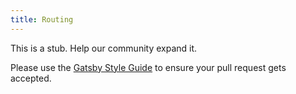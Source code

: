```yaml
---
title: Routing
---
```


This is a stub. Help our community expand it.

Please use the [Gatsby Style Guide](/contributing/gatsby-style-guide/) to ensure your
pull request gets accepted.
